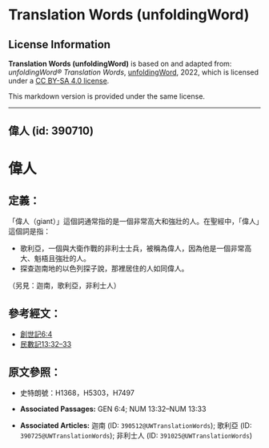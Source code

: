 # Translation Words (unfoldingWord)

## License Information

**Translation Words (unfoldingWord)** is based on and adapted from: _unfoldingWord® Translation Words_, [unfoldingWord](https://unfoldingword.org/utw), 2022, which is licensed under a [CC BY-SA 4.0 license](https://creativecommons.org/licenses/by-sa/4.0/legalcode.en).

This markdown version is provided under the same license.



--------------------------------

## 偉人 (id: 390710)

偉人
==

定義：
---

「偉人（giant）」這個詞通常指的是一個非常高大和強壯的人。在聖經中，「偉人」這個詞是指：

* 歌利亞，一個與大衛作戰的非利士士兵，被稱為偉人，因為他是一個非常高大、魁梧且強壯的人。
* 探查迦南地的以色列探子說，那裡居住的人如同偉人。

（另見：迦南，歌利亞，非利士人）

參考經文：
-----

* [創世記6:4](https://ref.ly/Gen6:4)
* [民數記13:32–33](https://ref.ly/Num13:32-Num13:33)

原文參照：
-----

* 史特朗號：H1368，H5303，H7497

* **Associated Passages:** GEN 6:4; NUM 13:32–NUM 13:33
* **Associated Articles:** 迦南 (ID: `390512@UWTranslationWords`); 歌利亞 (ID: `390725@UWTranslationWords`); 非利士人 (ID: `391025@UWTranslationWords`)

